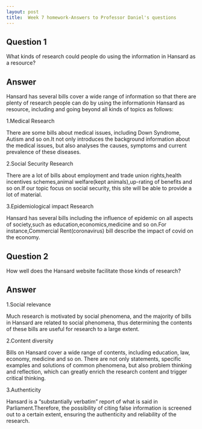```yaml
---
layout: post
title:  Week 7 homework-Answers to Professor Daniel's questions
---
```

## Question 1
What kinds of research could people do using the information in Hansard as a resource?

## Answer
Hansard has several bills cover a wide range of information so that there are plenty of research people can do by using the informationin Hansard as resource, including and going beyond all kinds of topics as follows:

1.Medical Research

There are some bills about medical issues, including Down Syndrome, Autism and so on.It not only introduces the background information about the medical issues, but also analyses the causes, symptoms and current prevalence of these diseases.


2.Social Security Research

There are a lot of bills about employment and trade union rights,health incentives schemes,animal welfare(kept animals),up-rating of benefits and so on.If our topic focus on social security, this site will be able to provide a lot of material.


3.Epidemiological impact Research

Hansard has several bills including the influence of epidemic on all aspects of society,such as education,economics,medicine and so on.For instance,Commercial Rent(coronavirus) bill describe the impact of covid on the economy.

## Question 2
How well does the Hansard website facilitate those kinds of research?

## Answer
1.Social relevance

Much research is motivated by social phenomena, and the majority of bills in Hansard are related to social phenomena, thus determining the contents of these bills are useful for research to a large extent.


2.Content diversity

Bills on Hansard cover a wide range of contents, including education, law, economy, medicine and so on. There are not only statements, specific examples and solutions of common phenomena, but also problem thinking and reflection, which can greatly enrich the research content and trigger critical thinking.


3.Authenticity

Hansard is a “substantially verbatim” report of what is said in Parliament.Therefore, the possibility of citing false information is screened out to a certain extent, ensuring the authenticity and reliability of the research.
